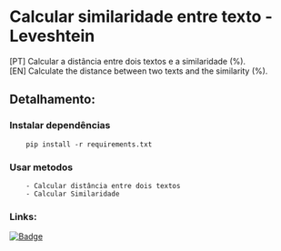 # Calcular similaridade entre texto - Leveshtein

[PT] Calcular a distância entre dois textos e a similaridade (%).<br>
[EN] Calculate the distance between two texts and the similarity (%).

## Detalhamento:

### Instalar dependências
```
    pip install -r requirements.txt
```

### Usar metodos
```
    - Calcular distância entre dois textos
    - Calcular Similaridade
```

### Links:
[![Badge](https://img.shields.io/static/v1?label=Acesse&message=o%20site&color=yellowgreen)](https://strapbooll.github.io/leveshtein-algorithm/)
